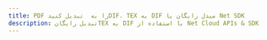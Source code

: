 ---title: PDF را به  تبدیل کنیدDIF، TEX به DIF مبدل رایگان یا Net SDKdescription: تبدیل رایگانTEX به DIF با استفاده از Net Cloud APIs & SDK همچنین اسناد PDF را در Cloud ایجاد، ویرایش و رندر کنید.---